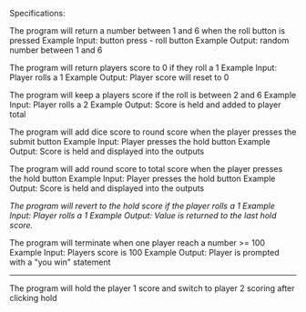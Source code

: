 Specifications:

The program will return a number between 1 and 6 when the roll button is pressed
  Example Input: button press - roll button
  Example Output: random number between 1 and 6

The program will return players score to 0 if they roll a 1
  Example Input: Player rolls a 1
  Example Output: Player score will reset to 0

The program will keep a players score if the roll is between 2 and 6
  Example Input: Player rolls a 2
  Example Output: Score is held and added to player total

The program will add dice score to round score when the player presses the submit button
    Example Input: Player presses the hold button
    Example Output: Score is held and displayed into the outputs

The program will add round score to total score when the player presses the hold button
  Example Input: Player presses the hold button
  Example Output: Score is held and displayed into the outputs

*The program will revert to the hold score if the player rolls a 1
  Example Input: Player rolls a 1
  Example Output: Value is returned to the last hold score.*

The program will terminate when one player reach a number >= 100
  Example Input: Players score is 100
  Example Output: Player is prompted with a "you win" statement

***

The program will hold the player 1 score and switch to player 2 scoring after clicking hold
